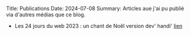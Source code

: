Title: Publications
Date: 2024-07-08
Summary: Articles aue j'ai pu publié via d'autres médias que ce blog.

- Les 24 jours du web 2023 : un chant de Noêl version dev' handi' [lien](https://www.24joursdeweb.fr/2023/un-chant-de-noel-version-dev-et-handi/ "Un chant de noël version dev' handi)")


